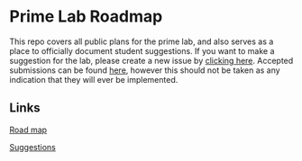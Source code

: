 # Prime Lab Roadmap

This repo covers all public plans for the prime lab, and also serves as a place to officially document student suggestions. If you want to make a suggestion for the lab, please create a new issue by [clicking here](https://github.com/theprimelab/roadmap/issues/new?assignees=&labels=&template=suggestion.md&title=Suggestion). Accepted submissions can be found [here](suggestions.md), however this should not be taken as any indication that they will ever be implemented.

## Links

[Road map](roadmap.md)

[Suggestions](suggestions.md)

